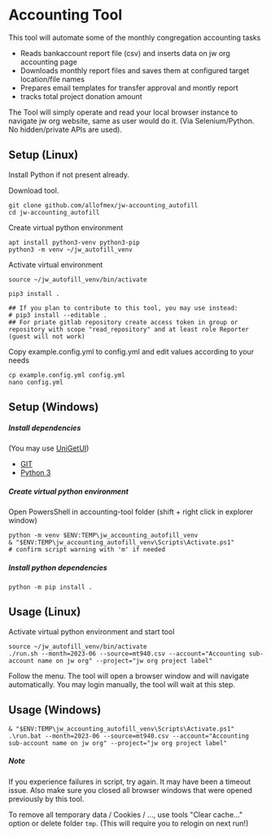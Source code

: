 # Accounting Tool

This tool will automate some of the monthly congregation accounting tasks
- Reads bankaccount report file (csv) and inserts data on jw org accounting page
- Downloads monthly report files and saves them at configured target location/file names
- Prepares email templates for transfer approval and montly report
- tracks total project donation amount

The Tool will simply operate and read your local browser instance to navigate jw org website, same as user
would do it. (Via Selenium/Python. No hidden/private APIs are used).


## Setup (Linux)

Install Python if not present already.

Download tool.

```
git clone github.com/allofmex/jw-accounting_autofill
cd jw-accounting_autofill
```

Create virtual python environment

```
apt install python3-venv python3-pip
python3 -m venv ~/jw_autofill_venv
```

Activate virtual environment

```
source ~/jw_autofill_venv/bin/activate

pip3 install .

## If you plan to contribute to this tool, you may use instead:
# pip3 install --editable .
## For priate gitlab repository create access token in group or repository with scope "read_repository" and at least role Reporter (guest will not work)
```

Copy example.config.yml to config.yml and edit values according to your needs

```
cp example.config.yml config.yml
nano config.yml
```


## Setup (Windows)

##### Install dependencies
(You may use [UniGetUI](https://github.com/marticliment/UniGetUI))

- [GIT](https://marticliment.com/unigetui/share?name=Git&id=Microsoft.Git&sourceName=winget&managerName=WinGet)
- [Python 3](https://marticliment.com/unigetui/share?name=Python&id=python&sourceName=community&managerName=Chocolatey)

##### Create virtual python environment
Open PowersShell in accounting-tool folder (shift + right click in explorer window)

```
python -m venv $ENV:TEMP\jw_accounting_autofill_venv
& "$ENV:TEMP\jw_accounting_autofill_venv\Scripts\Activate.ps1"
# confirm script warning with 'm' if needed
```

##### Install python dependencies

```
python -m pip install .
```


## Usage (Linux)

Activate virtual python environment and start tool

```
source ~/jw_autofill_venv/bin/activate
./run.sh --month=2023-06 --source=mt940.csv --account="Accounting sub-account name on jw org" --project="jw org project label"
```

Follow the menu.
The tool will open a browser window and will navigate automatically.
You may login manually, the tool will wait at this step.


## Usage (Windows)

```
& "$ENV:TEMP\jw_accounting_autofill_venv\Scripts\Activate.ps1"
.\run.bat --month=2023-06 --source=mt940.csv --account="Accounting sub-account name on jw org" --project="jw org project label"
```


##### Note

If you experience failures in script, try again. It may have been a timeout issue.
Also make sure you closed all browser windows that were opened previously by this tool.

To remove all temporary data / Cookies / ..., use tools "Clear cache..." option or delete folder `tmp`.
(This will require you to relogin on next run!)
